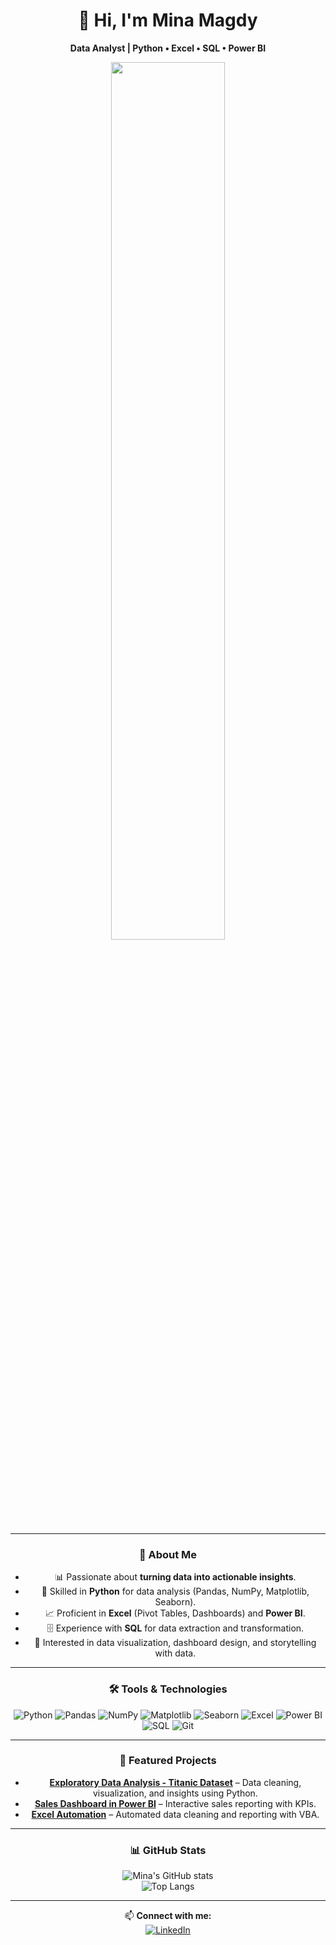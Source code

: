 <div align="center">
  
# 👋 Hi, I'm Mina Magdy  
**Data Analyst | Python • Excel • SQL • Power BI**

<img src="https://media.giphy.com/media/26tn33aiTi1jkl6H6/giphy.gif" width="60%">

---

### 🚀 About Me  
- 📊 Passionate about **turning data into actionable insights**.  
- 🐍 Skilled in **Python** for data analysis (Pandas, NumPy, Matplotlib, Seaborn).  
- 📈 Proficient in **Excel** (Pivot Tables, Dashboards) and **Power BI**.  
- 🗄️ Experience with **SQL** for data extraction and transformation.  
- 🎯 Interested in data visualization, dashboard design, and storytelling with data.  

---

### 🛠 Tools & Technologies  
![Python](https://img.shields.io/badge/Python-FFD43B?style=flat&logo=python&logoColor=darkgreen)
![Pandas](https://img.shields.io/badge/Pandas-150458?style=flat&logo=pandas&logoColor=white)
![NumPy](https://img.shields.io/badge/NumPy-013243?style=flat&logo=numpy&logoColor=white)
![Matplotlib](https://img.shields.io/badge/Matplotlib-013243?style=flat&logo=plotly&logoColor=white)
![Seaborn](https://img.shields.io/badge/Seaborn-76B900?style=flat&logo=python&logoColor=white)
![Excel](https://img.shields.io/badge/Excel-217346?style=flat&logo=microsoft-excel&logoColor=white)
![Power BI](https://img.shields.io/badge/Power_BI-F2C811?style=flat&logo=power-bi&logoColor=black)
![SQL](https://img.shields.io/badge/SQL-025E8C?style=flat&logo=postgresql&logoColor=white)
![Git](https://img.shields.io/badge/Git-E44C30?style=flat&logo=git&logoColor=white)

---

### 📌 Featured Projects  
- **[Exploratory Data Analysis - Titanic Dataset](#)** – Data cleaning, visualization, and insights using Python.  
- **[Sales Dashboard in Power BI](#)** – Interactive sales reporting with KPIs.  
- **[Excel Automation](#)** – Automated data cleaning and reporting with VBA.  

---

### 📊 GitHub Stats  
![Mina's GitHub stats](https://github-readme-stats.vercel.app/api?username=Mina-Magdy-22&show_icons=true&theme=tokyonight)  
![Top Langs](https://github-readme-stats.vercel.app/api/top-langs/?username=Mina-Magdy-22&layout=compact&theme=tokyonight)  

---

📫 **Connect with me:**  
[![LinkedIn](https://img.shields.io/badge/LinkedIn-0077B5?style=flat&logo=linkedin&logoColor=white)]([https://www.linkedin.com/in/your-linkedin/](https://www.linkedin.com/in/mina-magdy-data-analyst/))  

</div>
